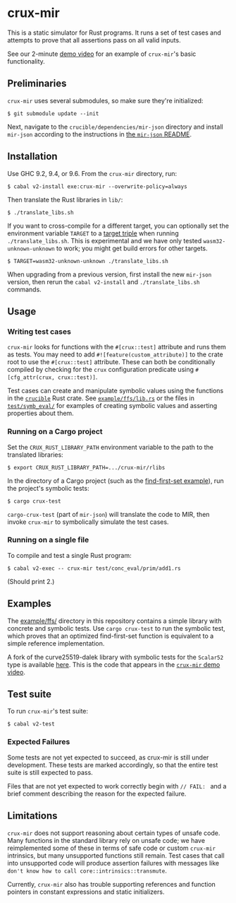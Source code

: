 # crux-mir

This is a static simulator for Rust programs.  It runs a set of test cases and
attempts to prove that all assertions pass on all valid inputs.

See our 2-minute [demo video][video] for an example of `crux-mir`'s basic
functionality.

[video]: https://www.youtube.com/watch?v=dCNQFHjgotU


## Preliminaries

`crux-mir` uses several submodules, so make sure they're initialized:

    $ git submodule update --init

Next, navigate to the `crucible/dependencies/mir-json` directory and install
`mir-json` according to the instructions in [the `mir-json`
README][mir-json-readme].

[mir-json-readme]: https://github.com/GaloisInc/mir-json#readme


## Installation

Use GHC 9.2, 9.4, or 9.6. From the `crux-mir` directory, run:

    $ cabal v2-install exe:crux-mir --overwrite-policy=always

Then translate the Rust libraries in `lib/`:

    $ ./translate_libs.sh

If you want to cross-compile for a different target, you can optionally set the
environment variable `TARGET` to a [target
triple](https://doc.rust-lang.org/nightly/rustc/platform-support.html) when
running `./translate_libs.sh`. This is experimental and we have only tested
`wasm32-unknown-unknown` to work; you might get build errors for other targets.

    $ TARGET=wasm32-unknown-unknown ./translate_libs.sh

When upgrading from a previous version, first install the new `mir-json`
version, then rerun the `cabal v2-install` and `./translate_libs.sh` commands.


## Usage

### Writing test cases

`crux-mir` looks for functions with the `#[crux::test]` attribute and runs them
as tests.  You may need to add `#![feature(custom_attribute)]` to the crate
root to use the `#[crux::test]` attribute.  These can both be conditionally
compiled by checking for the `crux` configuration predicate using
`#[cfg_attr(crux, crux::test)]`.

Test cases can create and manipulate symbolic values using the functions in the
[`crucible`](lib/crucible) Rust crate.  See
[`example/ffs/lib.rs`](example/ffs/lib.rs) or the files in
[`test/symb_eval/`](test/symb_eval) for examples of creating symbolic values
and asserting properties about them.

### Running on a Cargo project

Set the `CRUX_RUST_LIBRARY_PATH` environment variable to the path to the
translated libraries:

    $ export CRUX_RUST_LIBRARY_PATH=.../crux-mir/rlibs

In the directory of a Cargo project (such as the [find-first-set
example](example/ffs)), run the project's symbolic tests:

    $ cargo crux-test

`cargo-crux-test` (part of `mir-json`) will translate the code to MIR, then
invoke `crux-mir` to symbolically simulate the test cases.

### Running on a single file

To compile and test a single Rust program:

    $ cabal v2-exec -- crux-mir test/conc_eval/prim/add1.rs

(Should print 2.)


## Examples

The [example/ffs/](example/ffs) directory in this repository contains a simple
library with concrete and symbolic tests.  Use `cargo crux-test` to run the
symbolic test, which proves that an optimized find-first-set function is
equivalent to a simple reference implementation.

A fork of the curve25519-dalek library with symbolic tests for the `Scalar52`
type is available [here][dalek-fork].  This is the code that appears in the
[`crux-mir` demo video][video].

[dalek-fork]: https://github.com/GaloisInc/curve25519-dalek


## Test suite

To run `crux-mir`'s test suite:

    $ cabal v2-test

### Expected Failures

Some tests are not yet expected to succeed, as crux-mir is still under
development. These tests are marked accordingly, so that the entire
test suite is still expected to pass.

Files that are not yet expected to work correctly begin with `// FAIL: ` and
a brief comment describing the reason for the expected failure.


## Limitations

`crux-mir` does not support reasoning about certain types of unsafe code.  Many
functions in the standard library rely on unsafe code; we have reimplemented
some of these in terms of safe code or custom `crux-mir` intrinsics, but many
unsupported functions still remain.  Test cases that call into unsupported code
will produce assertion failures with messages like `don't know how to call
core::intrinsics::transmute`.

Currently, `crux-mir` also has trouble supporting references and function
pointers in constant expressions and static initializers.

